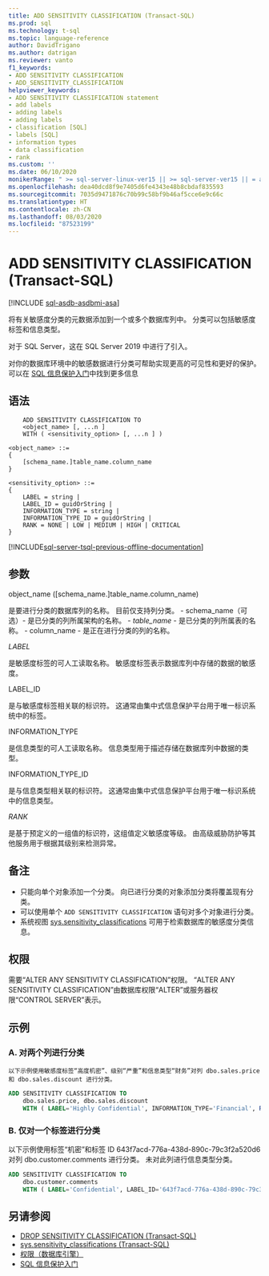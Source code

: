 ```yaml
---
title: ADD SENSITIVITY CLASSIFICATION (Transact-SQL)
ms.prod: sql
ms.technology: t-sql
ms.topic: language-reference
author: DavidTrigano
ms.author: datrigan
ms.reviewer: vanto
f1_keywords:
- ADD SENSITIVITY CLASSIFICATION
- ADD_SENSITIVITY_CLASSIFICATION
helpviewer_keywords:
- ADD SENSITIVITY CLASSIFICATION statement
- add labels
- adding labels
- adding labels
- classification [SQL]
- labels [SQL]
- information types
- data classification
- rank
ms.custom: ''
ms.date: 06/10/2020
monikerRange: " >= sql-server-linux-ver15 || >= sql-server-ver15 || = azuresqldb-current || = sqlallproducts-allversions"
ms.openlocfilehash: dea40dcd8f9e7405d6fe4343e48b8cbdaf835593
ms.sourcegitcommit: 7035d9471876c70b99c58bf9b46af5cce6e9c66c
ms.translationtype: HT
ms.contentlocale: zh-CN
ms.lasthandoff: 08/03/2020
ms.locfileid: "87523199"
---
```

# <a name="add-sensitivity-classification-transact-sql"></a>ADD SENSITIVITY CLASSIFICATION (Transact-SQL)

[!INCLUDE [sql-asdb-asdbmi-asa](../../includes/applies-to-version/sql-asdb-asdbmi-asa.md)]

将有关敏感度分类的元数据添加到一个或多个数据库列中。 分类可以包括敏感度标签和信息类型。

对于 SQL Server，这在 SQL Server 2019 中进行了引入。

对你的数据库环境中的敏感数据进行分类可帮助实现更高的可见性和更好的保护。 可以在 [SQL 信息保护入门](https://aka.ms/sqlip)中找到更多信息

## <a name="syntax"></a>语法

```syntaxsql
    ADD SENSITIVITY CLASSIFICATION TO
    <object_name> [, ...n ]
    WITH ( <sensitivity_option> [, ...n ] )

<object_name> ::=
{
    [schema_name.]table_name.column_name
}

<sensitivity_option> ::=  
{
    LABEL = string |
    LABEL_ID = guidOrString |
    INFORMATION_TYPE = string |
    INFORMATION_TYPE_ID = guidOrString |
    RANK = NONE | LOW | MEDIUM | HIGH | CRITICAL
}
```

[!INCLUDE[sql-server-tsql-previous-offline-documentation](../../includes/sql-server-tsql-previous-offline-documentation.md)]

## <a name="arguments"></a>参数  

object_name ([schema_name.]table_name.column_name)

是要进行分类的数据库列的名称。 目前仅支持列分类。
    - schema_name（可选）- 是已分类的列所属架构的名称。
    - *table_name* - 是已分类的列所属表的名称。
    - column_name - 是正在进行分类的列的名称。

*LABEL*

是敏感度标签的可人工读取名称。 敏感度标签表示数据库列中存储的数据的敏感度。

LABEL_ID

是与敏感度标签相关联的标识符。 这通常由集中式信息保护平台用于唯一标识系统中的标签。

INFORMATION_TYPE

是信息类型的可人工读取名称。 信息类型用于描述存储在数据库列中数据的类型。

INFORMATION_TYPE_ID

是与信息类型相关联的标识符。 这通常由集中式信息保护平台用于唯一标识系统中的信息类型。

*RANK*

是基于预定义的一组值的标识符，这组值定义敏感度等级。 由高级威胁防护等其他服务用于根据其级别来检测异常。

## <a name="remarks"></a>备注  

- 只能向单个对象添加一个分类。 向已进行分类的对象添加分类将覆盖现有分类。
- 可以使用单个 `ADD SENSITIVITY CLASSIFICATION` 语句对多个对象进行分类。
- 系统视图 [sys.sensitivity_classifications](../../relational-databases/system-catalog-views/sys-sensitivity-classifications-transact-sql.md) 可用于检索数据库的敏感度分类信息。

## <a name="permissions"></a>权限

需要“ALTER ANY SENSITIVITY CLASSIFICATION”权限。 “ALTER ANY SENSITIVITY CLASSIFICATION”由数据库权限“ALTER”或服务器权限“CONTROL SERVER”表示。

## <a name="examples"></a>示例  

### <a name="a-classifying-two-columns"></a>A. 对两个列进行分类

    以下示例使用敏感度标签“高度机密”、级别“严重”和信息类型“财务”对列 dbo.sales.price 和 dbo.sales.discount 进行分类。

```sql
ADD SENSITIVITY CLASSIFICATION TO
    dbo.sales.price, dbo.sales.discount
    WITH ( LABEL='Highly Confidential', INFORMATION_TYPE='Financial', RANK='CRITICAL' )
```  

### <a name="b-classifying-only-a-label"></a>B. 仅对一个标签进行分类

以下示例使用标签“机密”和标签 ID 643f7acd-776a-438d-890c-79c3f2a520d6 对列 dbo.customer.comments 进行分类。 未对此列进行信息类型分类。

```sql
ADD SENSITIVITY CLASSIFICATION TO
    dbo.customer.comments
    WITH ( LABEL='Confidential', LABEL_ID='643f7acd-776a-438d-890c-79c3f2a520d6' )
```  

## <a name="see-also"></a>另请参阅

- [DROP SENSITIVITY CLASSIFICATION (Transact-SQL)](../../t-sql/statements/drop-sensitivity-classification-transact-sql.md)
- [sys.sensitivity_classifications (Transact-SQL)](../../relational-databases/system-catalog-views/sys-sensitivity-classifications-transact-sql.md)
- [权限（数据库引擎）](https://docs.microsoft.com/sql/relational-databases/security/permissions-database-engine)
- [SQL 信息保护入门](https://aka.ms/sqlip)